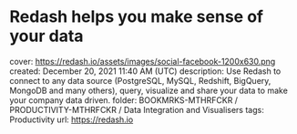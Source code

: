 # Redash helps you make sense of your data

cover: https://redash.io/assets/images/social-facebook-1200x630.png
created: December 20, 2021 11:40 AM (UTC)
description: Use Redash to connect to any data source (PostgreSQL, MySQL, Redshift, BigQuery, MongoDB and many others), query, visualize and share your data to make your company data driven.
folder: BOOKMRKS-MTHRFCKR / PRODUCTIVITY-MTHRFCKR / Data Integration and Visualisers
tags: Productivity
url: https://redash.io